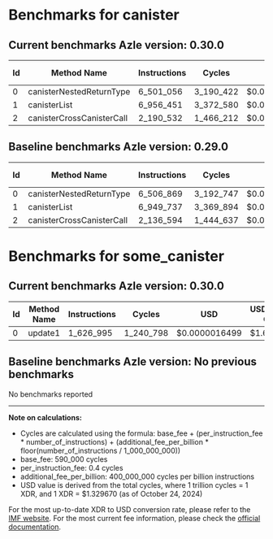 # Benchmarks for canister

## Current benchmarks Azle version: 0.30.0

| Id  | Method Name               | Instructions | Cycles    | USD           | USD/Million Calls | Change                            |
| --- | ------------------------- | ------------ | --------- | ------------- | ----------------- | --------------------------------- |
| 0   | canisterNestedReturnType  | 6_501_056    | 3_190_422 | $0.0000042422 | $4.24             | <font color="green">-5_813</font> |
| 1   | canisterList              | 6_956_451    | 3_372_580 | $0.0000044844 | $4.48             | <font color="red">+6_714</font>   |
| 2   | canisterCrossCanisterCall | 2_190_532    | 1_466_212 | $0.0000019496 | $1.94             | <font color="red">+53_938</font>  |

## Baseline benchmarks Azle version: 0.29.0

| Id  | Method Name               | Instructions | Cycles    | USD           | USD/Million Calls |
| --- | ------------------------- | ------------ | --------- | ------------- | ----------------- |
| 0   | canisterNestedReturnType  | 6_506_869    | 3_192_747 | $0.0000042453 | $4.24             |
| 1   | canisterList              | 6_949_737    | 3_369_894 | $0.0000044808 | $4.48             |
| 2   | canisterCrossCanisterCall | 2_136_594    | 1_444_637 | $0.0000019209 | $1.92             |

# Benchmarks for some_canister

## Current benchmarks Azle version: 0.30.0

| Id  | Method Name | Instructions | Cycles    | USD           | USD/Million Calls |
| --- | ----------- | ------------ | --------- | ------------- | ----------------- |
| 0   | update1     | 1_626_995    | 1_240_798 | $0.0000016499 | $1.64             |

## Baseline benchmarks Azle version: No previous benchmarks

No benchmarks reported

---

**Note on calculations:**

- Cycles are calculated using the formula: base_fee + (per_instruction_fee \* number_of_instructions) + (additional_fee_per_billion \* floor(number_of_instructions / 1_000_000_000))
- base_fee: 590_000 cycles
- per_instruction_fee: 0.4 cycles
- additional_fee_per_billion: 400_000_000 cycles per billion instructions
- USD value is derived from the total cycles, where 1 trillion cycles = 1 XDR, and 1 XDR = $1.329670 (as of October 24, 2024)

For the most up-to-date XDR to USD conversion rate, please refer to the [IMF website](https://www.imf.org/external/np/fin/data/rms_sdrv.aspx).
For the most current fee information, please check the [official documentation](https://internetcomputer.org/docs/current/developer-docs/gas-cost#execution).
